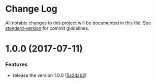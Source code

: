 # Change Log

All notable changes to this project will be documented in this file. See [standard-version](https://github.com/conventional-changelog/standard-version) for commit guidelines.

<a name="1.0.0"></a>
# 1.0.0 (2017-07-11)


### Features

* release the version 1.0.0 ([5a2dab2](https://github.com/suzuki-shunsuke/ansible-gvm-module/commit/5a2dab2))
